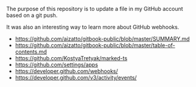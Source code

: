 The purpose of this repository is to update a file in my GitHub account based on a git push.

It was also an interesting way to learn more about GitHub webhooks.

- https://github.com/aizatto/gitbook-public/blob/master/SUMMARY.md
- https://github.com/aizatto/gitbook-public/blob/master/table-of-contents.md
- https://github.com/KostyaTretyak/marked-ts
- https://github.com/settings/apps
- https://developer.github.com/webhooks/
- https://developer.github.com/v3/activity/events/
